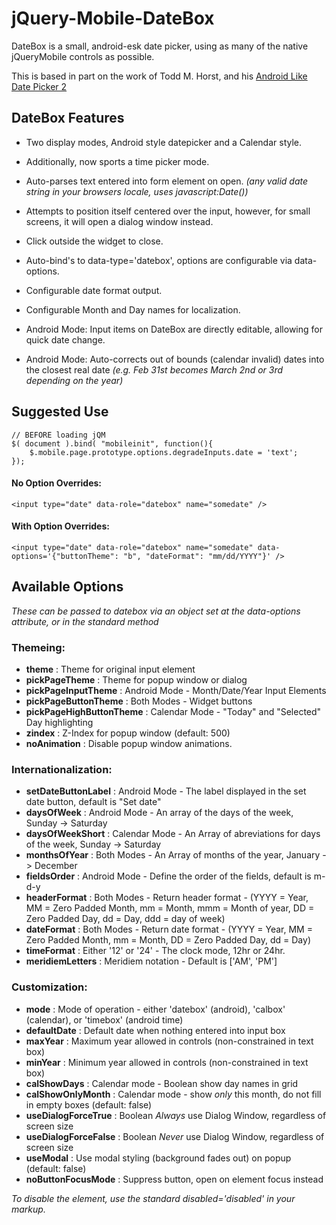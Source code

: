 jQuery-Mobile-DateBox
=====================

DateBox is a small, android-esk date picker, using as many of the native 
jQueryMobile controls as possible.

This is based in part on the work of Todd M. Horst, and his [Android Like Date Picker 2](http://toddmhorst.wordpress.com/2010/12/30/android-like-date-picker-with-jquery-mobile-2/)


DateBox Features
----------------

* Two display modes, Android style datepicker and a Calendar style.

* Additionally, now sports a time picker mode.

* Auto-parses text entered into form element on open.
	*(any valid date string in your browsers locale, uses javascript:Date())*

* Attempts to position itself centered over the input, however, for small screens, it will open a dialog window instead.

* Click outside the widget to close.

* Auto-bind's to data-type='datebox', options are configurable via data-options.

* Configurable date format output.

* Configurable Month and Day names for localization.
	
* Android Mode: Input items on DateBox are directly editable, allowing for quick date change.

* Android Mode: Auto-corrects out of bounds (calendar invalid) dates into the closest real date *(e.g. Feb 31st becomes March 2nd or 3rd depending on the year)*

Suggested Use
-------------

	// BEFORE loading jQM
	$( document ).bind( "mobileinit", function(){
		$.mobile.page.prototype.options.degradeInputs.date = 'text';
	});

#### No Option Overrides:
		
	<input type="date" data-role="datebox" name="somedate" />
		
#### With Option Overrides:
	
	<input type="date" data-role="datebox" name="somedate" data-options='{"buttonTheme": "b", "dateFormat": "mm/dd/YYYY"}' />

Available Options
-----------------

_These can be passed to datebox via an object set at the data-options attribute, or in the standard method_

### Themeing:
* __theme__ : Theme for original input element
* __pickPageTheme__ : Theme for popup window or dialog
* __pickPageInputTheme__ : Android Mode - Month/Date/Year Input Elements
* __pickPageButtonTheme__ : Both Modes - Widget buttons
* __pickPageHighButtonTheme__ : Calendar Mode - "Today" and "Selected" Day highlighting
* __zindex__ : Z-Index for popup window (default: 500)
* __noAnimation__ : Disable popup window animations.

### Internationalization:
* __setDateButtonLabel__ : Android Mode - The label displayed in the set date button, default is "Set date"
* __daysOfWeek__ : Android Mode - An array of the days of the week, Sunday -> Saturday
* __daysOfWeekShort__ : Calendar Mode - An Array of abreviations for days of the week, Sunday -> Saturday
* __monthsOfYear__ : Both Modes - An Array of months of the year, January -> December
* __fieldsOrder__ : Android Mode - Define the order of the fields, default is m-d-y
* __headerFormat__ : Both Modes - Return header format - (YYYY = Year, MM = Zero Padded Month, mm = Month, mmm = Month of year, DD = Zero Padded Day, dd = Day, ddd = day of week)
* __dateFormat__ : Both Modes - Return date format - (YYYY = Year, MM = Zero Padded Month, mm = Month, DD = Zero Padded Day, dd = Day)
* __timeFormat__ : Either '12' or '24' - The clock mode, 12hr or 24hr.
* __meridiemLetters__ : Meridiem notation - Default is ['AM', 'PM']

### Customization:
* __mode__ : Mode of operation - either 'datebox' (android), 'calbox' (calendar), or 'timebox' (android time)
* __defaultDate__ : Default date when nothing entered into input box
* __maxYear__ : Maximum year allowed in controls (non-constrained in text box)
* __minYear__ : Minimum year allowed in controls (non-constrained in text box)
* __calShowDays__ : Calendar mode - Boolean show day names in grid
* __calShowOnlyMonth__ : Calendar mode - show *only* this month, do not fill in empty boxes (default: false)
* __useDialogForceTrue__ : Boolean *Always* use Dialog Window, regardless of screen size
* __useDialogForceFalse__ : Boolean *Never* use Dialog Window, regardless of screen size
* __useModal__ : Use modal styling (background fades out) on popup (default: false)
* __noButtonFocusMode__ : Suppress button, open on element focus instead

_To disable the element, use the standard disabled='disabled' in your markup._
